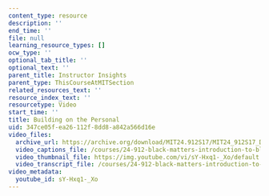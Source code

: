 ```yaml
---
content_type: resource
description: ''
end_time: ''
file: null
learning_resource_types: []
ocw_type: ''
optional_tab_title: ''
optional_text: ''
parent_title: Instructor Insights
parent_type: ThisCourseAtMITSection
related_resources_text: ''
resource_index_text: ''
resourcetype: Video
start_time: ''
title: Building on the Personal
uid: 347ce05f-ea26-112f-8dd8-a842a566d16e
video_files:
  archive_url: https://archive.org/download/MIT24.912S17/MIT24_912S17_DeGraff_Building_on_the_Personal_300k.mp4
  video_captions_file: /courses/24-912-black-matters-introduction-to-black-studies-spring-2017/28e1d304b5465bbeb3dc7b665e96eb08_sY-Hxq1-_Xo.vtt
  video_thumbnail_file: https://img.youtube.com/vi/sY-Hxq1-_Xo/default.jpg
  video_transcript_file: /courses/24-912-black-matters-introduction-to-black-studies-spring-2017/81ee79022e8d521550d19f33dc6c7ab1_sY-Hxq1-_Xo.pdf
video_metadata:
  youtube_id: sY-Hxq1-_Xo
---
```

